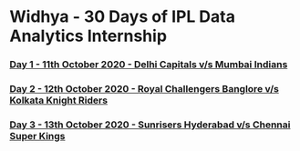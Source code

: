 # Widhya - 30 Days of IPL Data Analytics Internship

### [Day 1 - 11th October 2020 - Delhi Capitals v/s Mumbai Indians](https://github.com/shashwatk1/IPL_Data_Analysis/tree/main/Day_1_11_October)
### [Day 2 - 12th October 2020 - Royal Challengers Banglore v/s Kolkata Knight Riders](https://github.com/shashwatk1/IPL_Data_Analysis/tree/main/Day_2_12_October)
### [Day 3 - 13th October 2020 - Sunrisers Hyderabad v/s Chennai Super Kings](https://github.com/shashwatk1/IPL_Data_Analysis/tree/main/Day_3_13_October)